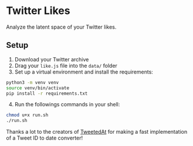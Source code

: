 # Twitter Likes
Analyze the latent space of your Twitter likes.

## Setup
1. Download your Twitter archive
2. Drag your `like.js` file into the `data/` folder
3. Set up a virtual environment and install the requirements:
```bash
python3 -m venv venv
source venv/bin/activate
pip install -r requirements.txt
```

4. Run the followings commands in your shell:
```bash
chmod u+x run.sh
./run.sh
```

Thanks a lot to the creators of [TweetedAt](https://github.com/oduwsdl/tweetedat) for making a fast implementation of a Tweet ID to date converter!